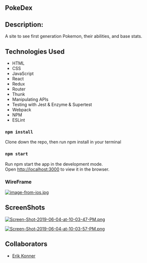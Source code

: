 ## PokeDex

## Description: 
A site to see first generation Pokemon, their abilities, and base stats.

## Technologies Used
* HTML
* CSS
* JavaScript
* React
* Redux
* Router
* Thunk
* Manipulating APIs
* Testing with Jest & Enzyme & Supertest
* Webpack
* NPM
* ESLint

### `npm install`
Clone down the repo, then run npm install in your terminal

### `npm start`
Run npm start the app in the development mode.<br>
Open [http://localhost:3000](http://localhost:3000) to view it in the browser.

### WireFrame
[![image-from-ios.jpg](https://i.postimg.cc/gkLcfzKB/image-from-ios.jpg)](https://postimg.cc/CzYV8VXj)


## ScreenShots
[![Screen-Shot-2019-06-04-at-10-03-47-PM.png](https://i.postimg.cc/TYNmc337/Screen-Shot-2019-06-04-at-10-03-47-PM.png)](https://postimg.cc/BXDXSsDH)

[![Screen-Shot-2019-06-04-at-10-03-57-PM.png](https://i.postimg.cc/ZRJCSGqv/Screen-Shot-2019-06-04-at-10-03-57-PM.png)](https://postimg.cc/bGFz0Fkq)


## Collaborators
* [Erik Konner](https://github.com/ehk9000)

